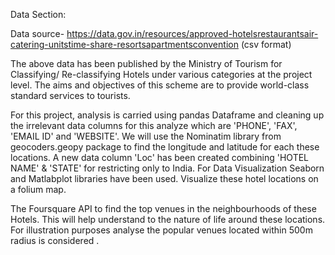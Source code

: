 Data Section:

Data source- https://data.gov.in/resources/approved-hotelsrestaurantsair-catering-unitstime-share-resortsapartmentsconvention (csv format)

The above data has been published by the Ministry of Tourism for Classifying/ Re-classifying Hotels under various categories at the project level. The aims and objectives of this scheme are to provide world-class standard services to tourists.

For this project, analysis is carried using pandas Dataframe and cleaning up the irrelevant data columns for this analyze which are 'PHONE', 'FAX', 'EMAIL ID' and 'WEBSITE'. We will use the Nominatim library from geocoders.geopy package to find the longitude and latitude for each these locations. A new data column 'Loc' has been created combining 'HOTEL NAME' & 'STATE' for restricting only to India. For Data Visualization Seaborn and Matlabplot libraries have been used. Visualize these hotel locations on a folium map.

The Foursquare API to find the top venues in the neighbourhoods of these Hotels. This will help understand to the nature of life around these locations. For illustration purposes analyse the popular venues located within 500m radius is considered .
